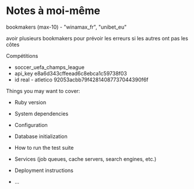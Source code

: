 # Notes à moi-même

bookmakers (max-10) - "winamax_fr", "unibet_eu"

avoir plusieurs bookmakers pour prévoir les erreurs si les autres ont pas les côtes

Compétitions
* soccer_uefa_champs_league
* api_key e8a6d343cffeead6c8ebca1c59738f03
* id real - atletico 92053acbb79f42814087737044390f6f

Things you may want to cover:

* Ruby version

* System dependencies

* Configuration

<!-- * Database creation -->

* Database initialization

* How to run the test suite

* Services (job queues, cache servers, search engines, etc.)

* Deployment instructions

* ...
